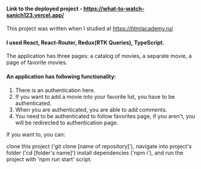 #### Link to the deployed project - https://what-to-watch-sanich123.vercel.app/

This project was written when I studied at https://htmlacademy.ru/

#### I used React, React-Router, Redux(RTK Queries), TypeScript.

The application has three pages: a catalog of movies, a separate movie, a page of favorite movies.

#### An application has following functionality:

1. There is an authentication here. 
2. If you want to add a movie into your favorite list, you have to be authenticated.
3. When you are authenticated, you are able to add comments.
4. You need to be authenticated to follow favorites page, if you aren't, you will be redirected to authentication page.

If you want to, you can:

clone this project ('git clone [name of repository]'),
navigate into project's folder ('cd [folder's name]')
install dependencies ('npm i'),
and run the project with 'npm run start' script. 

